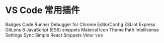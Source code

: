 # VS Code 常用插件

Badges
Code Runner
Debugger for Chrome
EditorConfig
ESLint
Express
GitLens 8
JavaScript (ES6) snippets
Material Icon Theme
Path Intellisense
Settings Sync
Simple React Snippets
Vetur
vue
